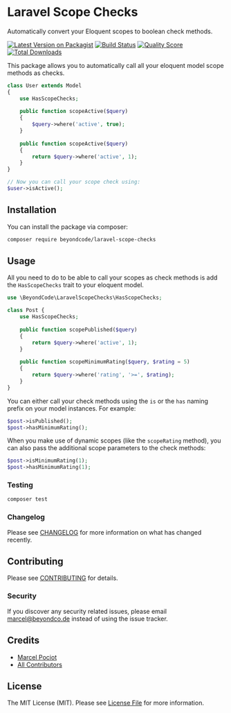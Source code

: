 # Laravel Scope Checks

Automatically convert your Eloquent scopes to boolean check methods.

[![Latest Version on Packagist](https://img.shields.io/packagist/v/beyondcode/laravel-scope-checks.svg?style=flat-square)](https://packagist.org/packages/beyondcode/laravel-scope-checks)
[![Build Status](https://img.shields.io/travis/beyondcode/laravel-scope-checks/master.svg?style=flat-square)](https://travis-ci.org/beyondcode/laravel-scope-checks)
[![Quality Score](https://img.shields.io/scrutinizer/g/beyondcode/laravel-scope-checks.svg?style=flat-square)](https://scrutinizer-ci.com/g/beyondcode/laravel-scope-checks)
[![Total Downloads](https://img.shields.io/packagist/dt/beyondcode/laravel-scope-checks.svg?style=flat-square)](https://packagist.org/packages/beyondcode/laravel-scope-checks)

This package allows you to automatically call all your eloquent model scope methods as checks.

```php
class User extends Model
{
    use HasScopeChecks;
    
    public function scopeActive($query)
    {
        $query->where('active', true);
    }
    
    public function scopeActive($query)
    {
        return $query->where('active', 1);
    }
}

// Now you can call your scope check using:
$user->isActive();
```

## Installation

You can install the package via composer:

```bash
composer require beyondcode/laravel-scope-checks
```

## Usage

All you need to do to be able to call your scopes as check methods is add the `HasScopeChecks` trait to your eloquent model.

```php
use \BeyondCode\LaravelScopeChecks\HasScopeChecks;

class Post {
    use HasScopeChecks;
    
    public function scopePublished($query)
    {
        return $query->where('active', 1);
    }
    
    public function scopeMinimumRating($query, $rating = 5)
    {
        return $query->where('rating', '>=', $rating);
    }
}
```

You can either call your check methods using the `is` or the `has` naming prefix on your model instances. For example:

```php
$post->isPublished();
$post->hasMinimumRating();
```

When you make use of dynamic scopes (like the `scopeRating` method), you can also pass the additional scope parameters to the check methods:

```php
$post->isMinimumRating(1);
$post->hasMinimumRating(1);
```
 

### Testing

``` bash
composer test
```

### Changelog

Please see [CHANGELOG](CHANGELOG.md) for more information on what has changed recently.

## Contributing

Please see [CONTRIBUTING](CONTRIBUTING.md) for details.

### Security

If you discover any security related issues, please email marcel@beyondco.de instead of using the issue tracker.

## Credits

- [Marcel Pociot](https://github.com/mpociot)
- [All Contributors](../../contributors)

## License

The MIT License (MIT). Please see [License File](LICENSE.md) for more information.

